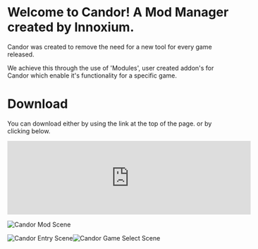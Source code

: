 # Welcome to Candor! A Mod Manager created by Innoxium.

Candor was created to remove the need for a new tool for every game released.  

We achieve this through the use of 'Modules', user created addon's for Candor which enable it's functionality for a specific game.

# Download
You can download either by using the link at the top of the page. or by clicking below.

<html><iframe frameborder="0" src="https://itch.io/embed/752367?linkback=true&amp;bg_color=5a5a5a" width="552" height="167"><a href="https://innoxium.itch.io/candor-mod-manager">Candor Mod Manager by Innoxium</a></iframe><html>

![Candor Mod Scene](/images/ModScene.png)

![Candor Entry Scene](/images/EntryScene.png)![Candor Game Select Scene](/images/GameSelection.png)
